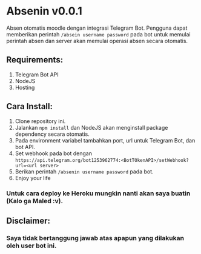 # Absenin v0.0.1
Absen otomatis moodle dengan integrasi Telegram Bot. Pengguna dapat memberikan perintah `/absein username password` pada bot untuk memulai perintah absen dan server akan memulai operasi absen secara otomatis.

## Requirements:
1. Telegram Bot API
2. NodeJS
3. Hosting

## Cara Install:
1. Clone repository ini.
2. Jalankan `npm install` dan NodeJS akan menginstall package dependency secara otomatis.
3. Pada environment variabel tambahkan port, url untuk Telegram Bot, dan bot API.
4. Set webhook pada bot dengan `https://api.telegram.org/bot1253962774:<BotTOkenAPI>/setWebhook?url=<url server>`
5. Berikan perintah `/absenin username password` pada bot.
6. Enjoy your life 
### Untuk cara deploy ke Heroku mungkin nanti akan saya buatin (Kalo ga Maled :v).

## Disclaimer:
### Saya tidak bertanggung jawab atas apapun yang dilakukan oleh user bot ini.
